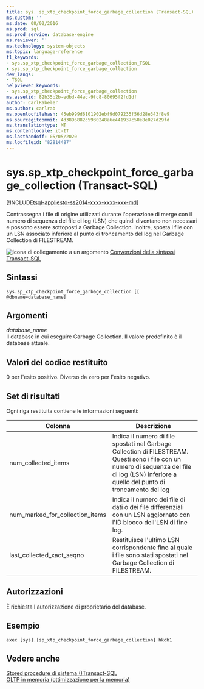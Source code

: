 ```yaml
---
title: sys. sp_xtp_checkpoint_force_garbage_collection (Transact-SQL) | Microsoft Docs
ms.custom: ''
ms.date: 08/02/2016
ms.prod: sql
ms.prod_service: database-engine
ms.reviewer: ''
ms.technology: system-objects
ms.topic: language-reference
f1_keywords:
- sys.sp_xtp_checkpoint_force_garbage_collection_TSQL
- sys.sp_xtp_checkpoint_force_garbage_collection
dev_langs:
- TSQL
helpviewer_keywords:
- sys.sp_xtp_checkpoint_force_garbage_collection
ms.assetid: 82b35b2b-edbd-44ac-9fc8-80695f2fd1df
author: CarlRabeler
ms.author: carlrab
ms.openlocfilehash: 45eb999d6101902ebf9d079235f56d28e343f8e9
ms.sourcegitcommit: 4d3896882c5930248a6e441937c50e8e027d29fd
ms.translationtype: MT
ms.contentlocale: it-IT
ms.lasthandoff: 05/05/2020
ms.locfileid: "82814487"
---
```

# <a name="syssp_xtp_checkpoint_force_garbage_collection-transact-sql"></a>sys.sp_xtp_checkpoint_force_garbage_collection (Transact-SQL)
[!INCLUDE[tsql-appliesto-ss2014-xxxx-xxxx-xxx-md](../../includes/tsql-appliesto-ss2014-xxxx-xxxx-xxx-md.md)]

  Contrassegna i file di origine utilizzati durante l'operazione di merge con il numero di sequenza del file di log (LSN) che quindi diventano non necessari e possono essere sottoposti a Garbage Collection. Inoltre, sposta i file con un LSN associato inferiore al punto di troncamento del log nel Garbage Collection di FILESTREAM.  
  
 ![Icona di collegamento a un argomento](../../database-engine/configure-windows/media/topic-link.gif "Icona di collegamento a un argomento") [Convenzioni della sintassi Transact-SQL](../../t-sql/language-elements/transact-sql-syntax-conventions-transact-sql.md)  
  
 
## <a name="syntax"></a>Sintassi  
  
```  
sys.sp_xtp_checkpoint_force_garbage_collection [[ @dbname=database_name]  
```  
  
## <a name="arguments"></a>Argomenti  
 *database_name*  
 Il database in cui eseguire Garbage Collection. Il valore predefinito è il database attuale.  
  
## <a name="return-code-values"></a>Valori del codice restituito  
 0 per l'esito positivo. Diverso da zero per l'esito negativo.  
  
## <a name="result-set"></a>Set di risultati  
 Ogni riga restituita contiene le informazioni seguenti:  
  
|Colonna|Descrizione|  
|------------|-----------------|  
|num_collected_items|Indica il numero di file spostati nel Garbage Collection di FILESTREAM. Questi sono i file con un numero di sequenza del file di log (LSN) inferiore a quello del punto di troncamento del log|  
|num_marked_for_collection_items|Indica il numero dei file di dati o dei file differenziali con un LSN aggiornato con l'ID blocco dell'LSN di fine log.|  
|last_collected_xact_seqno|Restituisce l'ultimo LSN corrispondente fino al quale i file sono stati spostati nel Garbage Collection di FILESTREAM.|  
  
## <a name="permissions"></a>Autorizzazioni  
 È richiesta l'autorizzazione di proprietario del database.  
  
## <a name="sample"></a>Esempio  
  
```  
exec [sys].[sp_xtp_checkpoint_force_garbage_collection] hkdb1  
```  
  
## <a name="see-also"></a>Vedere anche  
 [Stored procedure di sistema &#40;&#41;Transact-SQL](../../relational-databases/system-stored-procedures/system-stored-procedures-transact-sql.md)   
 [OLTP in memoria &#40;ottimizzazione per la memoria&#41;](../../relational-databases/in-memory-oltp/in-memory-oltp-in-memory-optimization.md)  
  
  
